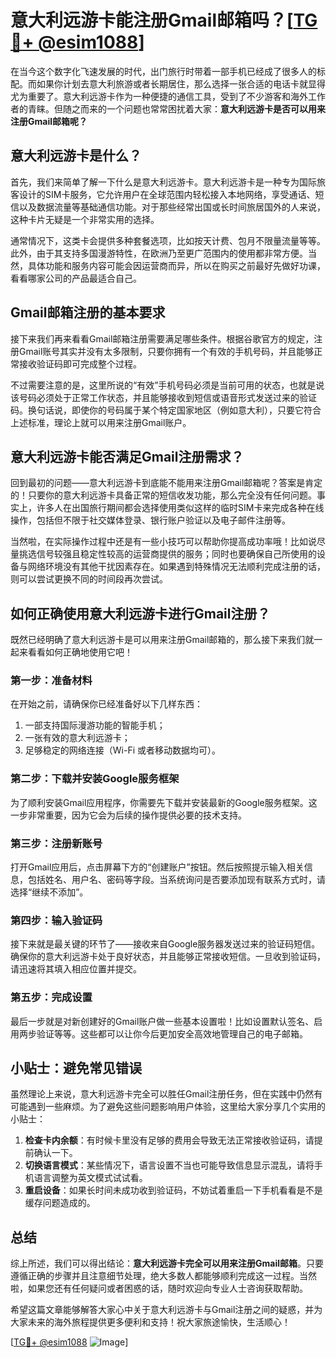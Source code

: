 # 意大利远游卡能注册Gmail邮箱吗？[[TG💪+ @esim1088](https://t.me/s/esim1088)]

在当今这个数字化飞速发展的时代，出门旅行时带着一部手机已经成了很多人的标配。而如果你计划去意大利旅游或者长期居住，那么选择一张合适的电话卡就显得尤为重要了。意大利远游卡作为一种便捷的通信工具，受到了不少游客和海外工作者的青睐。但随之而来的一个问题也常常困扰着大家：**意大利远游卡是否可以用来注册Gmail邮箱呢？**

## 意大利远游卡是什么？

首先，我们来简单了解一下什么是意大利远游卡。意大利远游卡是一种专为国际旅客设计的SIM卡服务，它允许用户在全球范围内轻松接入本地网络，享受通话、短信以及数据流量等基础通信功能。对于那些经常出国或长时间旅居国外的人来说，这种卡片无疑是一个非常实用的选择。

通常情况下，这类卡会提供多种套餐选项，比如按天计费、包月不限量流量等等。此外，由于其支持多国漫游特性，在欧洲乃至更广范围内的使用都非常方便。当然，具体功能和服务内容可能会因运营商而异，所以在购买之前最好先做好功课，看看哪家公司的产品最适合自己。

## Gmail邮箱注册的基本要求

接下来我们再来看看Gmail邮箱注册需要满足哪些条件。根据谷歌官方的规定，注册Gmail账号其实并没有太多限制，只要你拥有一个有效的手机号码，并且能够正常接收验证码即可完成整个过程。

不过需要注意的是，这里所说的“有效”手机号码必须是当前可用的状态，也就是说该号码必须处于正常工作状态，并且能够接收到短信或语音形式发送过来的验证码。换句话说，即使你的号码属于某个特定国家地区（例如意大利），只要它符合上述标准，理论上就可以用来注册Gmail账户。

## 意大利远游卡能否满足Gmail注册需求？

回到最初的问题——意大利远游卡到底能不能用来注册Gmail邮箱呢？答案是肯定的！只要你的意大利远游卡具备正常的短信收发功能，那么完全没有任何问题。事实上，许多人在出国旅行期间都会选择使用类似这样的临时SIM卡来完成各种在线操作，包括但不限于社交媒体登录、银行账户验证以及电子邮件注册等。

当然啦，在实际操作过程中还是有一些小技巧可以帮助你提高成功率哦！比如说尽量挑选信号较强且稳定性较高的运营商提供的服务；同时也要确保自己所使用的设备与网络环境没有其他干扰因素存在。如果遇到特殊情况无法顺利完成注册的话，则可以尝试更换不同的时间段再次尝试。

## 如何正确使用意大利远游卡进行Gmail注册？

既然已经明确了意大利远游卡是可以用来注册Gmail邮箱的，那么接下来我们就一起来看看如何正确地使用它吧！

### 第一步：准备材料

在开始之前，请确保你已经准备好以下几样东西：
1. 一部支持国际漫游功能的智能手机；
2. 一张有效的意大利远游卡；
3. 足够稳定的网络连接（Wi-Fi 或者移动数据均可）。

### 第二步：下载并安装Google服务框架

为了顺利安装Gmail应用程序，你需要先下载并安装最新的Google服务框架。这一步非常重要，因为它会为后续的操作提供必要的技术支持。

### 第三步：注册新账号

打开Gmail应用后，点击屏幕下方的“创建账户”按钮。然后按照提示输入相关信息，包括姓名、用户名、密码等字段。当系统询问是否要添加现有联系方式时，请选择“继续不添加”。

### 第四步：输入验证码

接下来就是最关键的环节了——接收来自Google服务器发送过来的验证码短信。确保你的意大利远游卡处于良好状态，并且能够正常接收短信。一旦收到验证码，请迅速将其填入相应位置并提交。

### 第五步：完成设置

最后一步就是对新创建好的Gmail账户做一些基本设置啦！比如设置默认签名、启用两步验证等等。这些都可以让你今后更加安全高效地管理自己的电子邮箱。

## 小贴士：避免常见错误

虽然理论上来说，意大利远游卡完全可以胜任Gmail注册任务，但在实践中仍然有可能遇到一些麻烦。为了避免这些问题影响用户体验，这里给大家分享几个实用的小贴士：

1. **检查卡内余额**：有时候卡里没有足够的费用会导致无法正常接收验证码，请提前确认一下。
2. **切换语言模式**：某些情况下，语言设置不当也可能导致信息显示混乱，请将手机语言调整为英文模式试试看。
3. **重启设备**：如果长时间未成功收到验证码，不妨试着重启一下手机看看是不是缓存问题造成的。

## 总结

综上所述，我们可以得出结论：**意大利远游卡完全可以用来注册Gmail邮箱**。只要遵循正确的步骤并且注意细节处理，绝大多数人都能够顺利完成这一过程。当然啦，如果您还有任何疑问或者困惑的话，随时欢迎向专业人士咨询获取帮助。

希望这篇文章能够解答大家心中关于意大利远游卡与Gmail注册之间的疑惑，并为大家未来的海外旅程提供更多便利和支持！祝大家旅途愉快，生活顺心！

[[TG💪+ @esim1088](https://t.me/s/esim1088) ![Image](https://i.postimg.cc/4NQfJmqS/Snipaste-2025-05-13-00-14-12.png)]